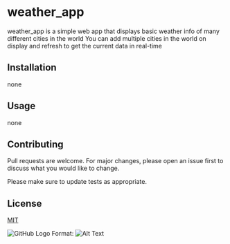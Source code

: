 # weather_app

weather_app is a simple web app that displays basic weather info of many different cities in the world
You can add multiple cities in the world on display and refresh to get the current data in real-time

## Installation

none

## Usage

none

## Contributing
Pull requests are welcome. For major changes, please open an issue first to discuss what you would like to change.

Please make sure to update tests as appropriate.

## License
[MIT](https://choosealicense.com/licenses/mit/)

![GitHub Logo](/images/logo.png)
Format: ![Alt Text](url)
